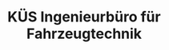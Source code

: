 ---
title: "KÜS Ingenieurbüro für Fahrzeugtechnik"
url: /thedinghausen/kues-ingenieurbuero-fuer-fahrzeugtechnik/
shop: Autowerkstatt
---